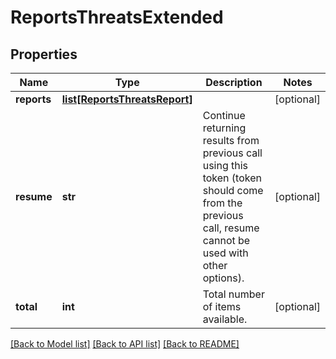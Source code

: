 # ReportsThreatsExtended

## Properties
Name | Type | Description | Notes
------------ | ------------- | ------------- | -------------
**reports** | [**list[ReportsThreatsReport]**](ReportsThreatsReport.md) |  | [optional] 
**resume** | **str** | Continue returning results from previous call using this token (token should come from the previous call, resume cannot be used with other options). | [optional] 
**total** | **int** | Total number of items available. | [optional] 

[[Back to Model list]](../README.md#documentation-for-models) [[Back to API list]](../README.md#documentation-for-api-endpoints) [[Back to README]](../README.md)


